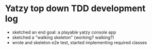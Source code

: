 # Yatzy top down TDD development log

- sketched an end goal: a playable yatzy console app
- sketched a "walking skeleton" (working? walking?)
- wrote and skeleton e2e test, started implementing required classes
